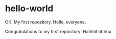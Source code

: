 # hello-world
OK. My first repository.
Hello, everyone.

Congratulations to my first repository!
Hahhhhhhhha
